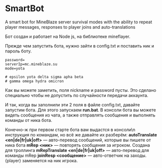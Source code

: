 # SmartBot
A smart bot for MineBlaze server survival modes with the ability to repeat player messages, responses to player joins and auto-translations

Бот создан и работает на Node js, на библиотеке mineflayer.

Прежде чем запустить бота, нужно зайти в config.txt и
поставить ник и пароль боту.
```nickname=
password=
serverIp=mc.mineblaze.su
mode=yota

# epsilon yota delta sigma apha beta
# gamma omega hydra omicron
```

Как вы  можете заметить, поля nickname и password пусты.
Это сделано специально чтобы не допустить по случайности
передачи аккаунта.

И так, когда вы заполнили эти 2 поля в файле config.txt,
давайте запустим бота. Для этого запускаем **run.bat**.
В консоли бота вы можете видеть сообщения из чата, а также
отправлять сообщения и выполнять команды от ника бота.

Конечно-ж при первом старте бота вам выдастся в консоли\n
инструкция по командам, но всё же давайте их разберём:
**autoTranslate <en|de|fr|uk|off>**  — авто-перевод сообщений, которые вы пишете
от ника бота
**mRep <ник>** — повторять сообщения за игроком. Создана для троллинга
**mRepTranslate <en|de|fr|uk|off>** — авто-перевод для команды mRep
**joinResp <сообщение>** — авто-ответчик на заходы. {player} заменяется на ник игрока.
